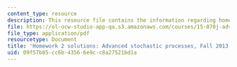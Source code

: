 ```yaml
---
content_type: resource
description: This resource file contains the information regarding homework 2 solutions.
file: https://ol-ocw-studio-app-qa.s3.amazonaws.com/courses/15-070j-advanced-stochastic-processes-fall-2013/09f57b85cc6b43566e9cc8a27521bd1a_MIT15_070JF13_Pset2_Sol.pdf
file_type: application/pdf
resourcetype: Document
title: 'Homework 2 solutions: Advanced stochastic processes, Fall 2013'
uid: 09f57b85-cc6b-4356-6e9c-c8a27521bd1a
---
```

